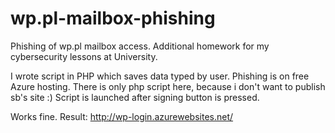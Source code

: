 # wp.pl-mailbox-phishing
Phishing of wp.pl mailbox access. Additional homework for my cybersecurity lessons at University.

I wrote script in PHP which saves data typed by user. Phishing is on free Azure hosting. There is only php script here, because i don't want to publish sb's site :) Script is launched after signing button is pressed.

Works fine. 
Result: http://wp-login.azurewebsites.net/
